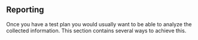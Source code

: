 ## Reporting

Once you have a test plan you would usually want to be able to analyze the collected information. This section contains several ways to achieve this.

<!-- @include: logging.md -->
<!-- @include: real-time/index.md -->
<!-- @include: html-reporter.md -->
<!-- @include: dashboard.md -->
